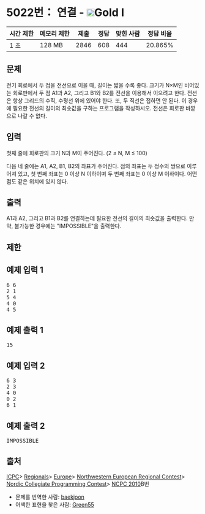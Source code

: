 # 5022번： 연결 - <img src="https://static.solved.ac/tier_small/15.svg" style="height:20px" />Gold I


| 시간 제한 | 메모리 제한 | 제출 | 정답 | 맞힌 사람 | 정답 비율 |
| --- | --- | --- | --- | --- | --- |
| 1 초 | 128 MB | 2846 | 608 | 444 | 20.865% |


## 문제


전기 회로에서 두 점을 전선으로 이을 때, 길이는 짧을 수록 좋다.
크기가 N×M인 비어있는 회로판에서 두 점 A1과 A2, 그리고 B1와 B2를 전선을 이용해서 이으려고 한다. 전선은 항상 그리드의 수직, 수평선 위에 있어야 한다. 또, 두 직선은 접하면 안 된다. 이 경우에 필요한 전선의 길이의 최솟값을 구하는 프로그램을 작성하시오. 전선은 회로판 바깥으로 나갈 수 없다.




## 입력


첫째 줄에 회로판의 크기 N과 M이 주어진다. (2 ≤ N, M ≤ 100)

다음 네 줄에는 A1, A2, B1, B2의 좌표가 주어진다. 점의 좌표는 두 정수의 쌍으로 이루어져 있고, 첫 번째 좌표는 0 이상 N 이하이며 두 번째 좌표는 0 이상 M 이하이다. 어떤 점도 같은 위치에 있지 않다.




## 출력


A1과 A2, 그리고 B1과 B2를 연결하는데 필요한 전선의 길이의 최솟값을 출력한다. 만약, 불가능한 경우에는 "IMPOSSIBLE"을 출력한다.




## 제한




## 예제 입력 1


<pre>6 6
2 1
5 4
4 0
4 5
</pre>


## 예제 출력 1


<pre>15
</pre>




## 예제 입력 2


<pre>6 3
2 3
4 0
0 2
6 1
</pre>


## 예제 출력 2


<pre>IMPOSSIBLE
</pre>






## 출처


[ICPC](/category/1)> [Regionals](/category/7)> [Europe](/category/10)> [Northwestern European Regional Contest](/category/15)> [Nordic Collegiate Programming Contest](/category/46)> [NCPC 2010](/category/detail/211)B번
- 문제를 번역한 사람: [baekjoon](/user/baekjoon)
- 어색한 표현을 찾은 사람: [Green55](/user/Green55)




